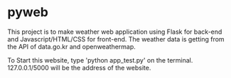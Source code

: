 # pyweb
This project is to make weather web application using Flask for back-end and Javascript/HTML/CSS for front-end.
The weather data is getting from the API of data.go.kr and openweathermap.

To Start this website, type 'python app_test.py' on the terminal.
127.0.0.1/5000 will be the address of the website.
